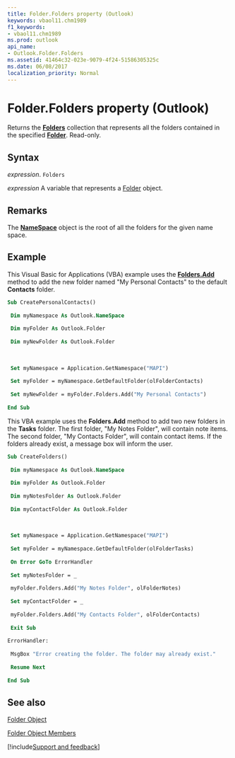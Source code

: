 ```yaml
---
title: Folder.Folders property (Outlook)
keywords: vbaol11.chm1989
f1_keywords:
- vbaol11.chm1989
ms.prod: outlook
api_name:
- Outlook.Folder.Folders
ms.assetid: 41464c32-023e-9079-4f24-51586305325c
ms.date: 06/08/2017
localization_priority: Normal
---
```



# Folder.Folders property (Outlook)

Returns the  **[Folders](Outlook.Folders.md)** collection that represents all the folders contained in the specified **[Folder](Outlook.Folder.md)**. Read-only.


## Syntax

_expression_. `Folders`

_expression_ A variable that represents a [Folder](Outlook.Folder.md) object.


## Remarks

The  **[NameSpace](Outlook.NameSpace.md)** object is the root of all the folders for the given name space.


## Example

This Visual Basic for Applications (VBA) example uses the  **[Folders.Add](Outlook.Folders.Add.md)** method to add the new folder named "My Personal Contacts" to the default **Contacts** folder.


```vb
Sub CreatePersonalContacts() 
 
 Dim myNamespace As Outlook.NameSpace 
 
 Dim myFolder As Outlook.Folder 
 
 Dim myNewFolder As Outlook.Folder 
 
 
 
 Set myNamespace = Application.GetNamespace("MAPI") 
 
 Set myFolder = myNamespace.GetDefaultFolder(olFolderContacts) 
 
 Set myNewFolder = myFolder.Folders.Add("My Personal Contacts") 
 
End Sub
```

This VBA example uses the  **Folders.Add** method to add two new folders in the **Tasks** folder. The first folder, "My Notes Folder", will contain note items. The second folder, "My Contacts Folder", will contain contact items. If the folders already exist, a message box will inform the user.




```vb
Sub CreateFolders() 
 
 Dim myNamespace As Outlook.NameSpace 
 
 Dim myFolder As Outlook.Folder 
 
 Dim myNotesFolder As Outlook.Folder 
 
 Dim myContactFolder As Outlook.Folder 
 
 
 
 Set myNamespace = Application.GetNamespace("MAPI") 
 
 Set myFolder = myNamespace.GetDefaultFolder(olFolderTasks) 
 
 On Error GoTo ErrorHandler 
 
 Set myNotesFolder = _ 
 
 myFolder.Folders.Add("My Notes Folder", olFolderNotes) 
 
 Set myContactFolder = _ 
 
 myFolder.Folders.Add("My Contacts Folder", olFolderContacts) 
 
 Exit Sub 
 
ErrorHandler: 
 
 MsgBox "Error creating the folder. The folder may already exist." 
 
 Resume Next 
 
End Sub
```


## See also


[Folder Object](Outlook.Folder.md)



[Folder Object Members](overview/Outlook.md)

[!include[Support and feedback](~/includes/feedback-boilerplate.md)]

